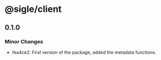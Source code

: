 # @sigle/client

## 0.1.0

### Minor Changes

- fea4ce2: First version of the package, added the metadata functions.
